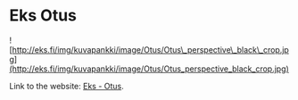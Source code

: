 # Eks Otus

![http://eks.fi/img/kuvapankki/image/Otus/Otus\_perspective\_black\_crop.jpg](http://eks.fi/img/kuvapankki/image/Otus/Otus_perspective_black_crop.jpg)

Link to the website: [Eks -
Otus](http://eks.fi/product.php?p=products&id=34).
